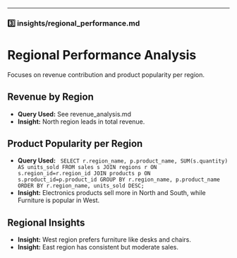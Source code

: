 
---

### **3️⃣ insights/regional_performance.md**

# Regional Performance Analysis

Focuses on revenue contribution and product popularity per region.

## Revenue by Region
- **Query Used:** See revenue_analysis.md
- **Insight:** North region leads in total revenue.

## Product Popularity per Region
- **Query Used:**
`
SELECT r.region_name, p.product_name, SUM(s.quantity) AS units_sold
FROM sales s
JOIN regions r ON s.region_id=r.region_id
JOIN products p ON s.product_id=p.product_id
GROUP BY r.region_name, p.product_name
ORDER BY r.region_name, units_sold DESC;`
- **Insight:** Electronics products sell more in North and South, while Furniture is popular in West.
  
## Regional Insights
- **Insight:** West region prefers furniture like desks and chairs.
- **Insight:** East region has consistent but moderate sales.
